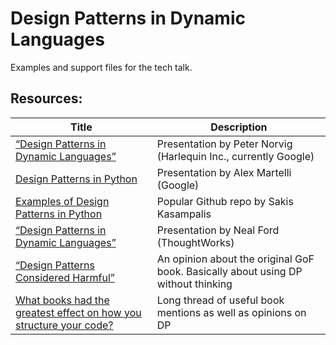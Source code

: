 # Design Patterns in Dynamic Languages
Examples and support files for the tech talk.

## Resources:
| Title | Description |
| ----------- | ----------- |
| [“Design Patterns in Dynamic Languages”](http://norvig.com/design-patterns/) | Presentation by Peter Norvig (Harlequin Inc., currently Google) |
| [Design Patterns in Python](http://www.aleax.it/gdd_pydp.pdf) | Presentation by Alex Martelli (Google) |
| [Examples of Design Patterns in Python](https://github.com/faif/python-patterns) | Popular Github repo by Sakis Kasampalis |
| [“Design Patterns in Dynamic Languages”](http://www.oracle.com/technetwork/server-storage/ts-4961-159222.pdf) | Presentation by Neal Ford (ThoughtWorks) |
| [“Design Patterns Considered Harmful”](https://www.perlmonks.org/?node_id=133399) | An opinion about the original GoF book. Basically about using DP without thinking |
| [What books had the greatest effect on how you structure your code?](https://news.ycombinator.com/item?id=14841939) | Long thread of useful book mentions as well as opinions on DP |
